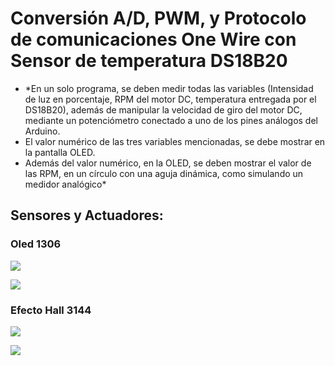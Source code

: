 # **Conversión A/D, PWM, y Protocolo de comunicaciones One Wire con Sensor de temperatura DS18B20**

- *En un solo programa, se deben medir todas las variables (Intensidad de luz en porcentaje, RPM del motor DC, temperatura entregada por el DS18B20), además de manipular la velocidad de giro del motor DC, mediante un potenciómetro conectado a uno de los pines análogos del Arduino.
- El valor numérico de las tres variables mencionadas, se debe mostrar en la pantalla OLED.
- Además del valor numérico, en la OLED, se deben mostrar el valor de las RPM, en un círculo con una aguja dinámica, como simulando un medidor analógico* 


## Sensores y Actuadores:

### Oled 1306
![](https://ph0en1x.net/uploads/Image/news/raspberry-pi/oled-display-ssd1306-128x64px-i2c.jpg)

![](https://i.stack.imgur.com/scay0.jpg)


### Efecto Hall 3144

![](https://cdn.electronilab.co/wp-content/uploads/2020/10/Fotoresistencia-LDR-5-mm-5528.png)

![](https://www.sunrom.com/media/content/157/a3144-pinout.jpg)
